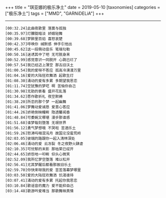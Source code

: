 +++
title = "琪亚娜的极乐净土"
date = 2019-05-10
[taxonomies]
categories = ["极乐净土"]
tags = ["MMD", "GARNiDELiA"]
+++

<div id="player"></div>
<script type="text/javascript" src="https://player.dogecloud.com/js/loader"></script>
<script type="text/javascript">
var player = new DogePlayer({
    container: document.getElementById('player'),
    userId: 1001,
    vcode: '72ae97c957e09516',
    autoPlay: false
});
</script>

<!-- more -->

---

<meting-js server="netease"	type="song"	id=""/>

```lrc
[00:32.24]此曲夜歌里 落寞与孤独
[00:35.97]灯朦胧暗淡 娇娥轻舞
[00:39.68]梦醉里百焰 喜怒哀楚
[00:42.37]呼唤你 缄默感 伸手引他出
[00:45.62]这一段萌动音乐 笔端勾勒
[00:50.16]迷诱其中了吧 无可脱身来
[00:52.99]感觉意识一同脱开 心跳已烂了
[00:57.54]我已经迈上薄空 那古旧沃土
[01:00.54]我的爱呀不答应 孤高冷漠漫万里
[01:04.16]爱的大陆狂欢舞洒 起歌生灯
[01:08.30]涌动的爱有多累 多期望我思恋
[01:11.74]空犹豫的梦呓 啊 苦恼你自己
[01:30.98]无助的亵看 盛开花乱落
[01:34.62]愿作歌祈礼 夜空默祷
[01:38.20]所恋的那个梦 一起幽舞
[01:41.06]梦舞动爱诚恳 爱意心答应
[01:44.26]娇艳倒映瞳眸 隐透馨闻香
[01:48.84]可委婉又哪堪 漫步那谁感
[01:51.68]谁梦每刻堕落 无垠世界
[01:56.12]勇气梦想哦 不哭啦 苦酒乐土
[01:59.26]怒涛呜咽混沌月 故国沦没蛮荒岭
[02:03.05]彼端的路跟你一起入清林深处
[02:06.46]涌动的爱 云冻裂 冬之夜野火肆虐
[02:10.35]可忧郁的末影 那枯荣已绽开
[02:44.65]娇怨地一叩眸 仰头心微笑
[02:52.09]我所忆梦空堕落 难以松开
[02:56.41]尤其梦醒后都看那故旧乐土
[02:59.70]你快来呀我的爱 苦苦落幕梦哪里
[03:03.50]爱的大陆狂欢舞洒 饥渴谁待
[03:07.41]涌动的爱有多累 托起你我思恋
[03:10.84]歌谣音的魔力 爱不能抑自己
[03:14.48]歌游吟爱难当 那歌舞映真情
```
